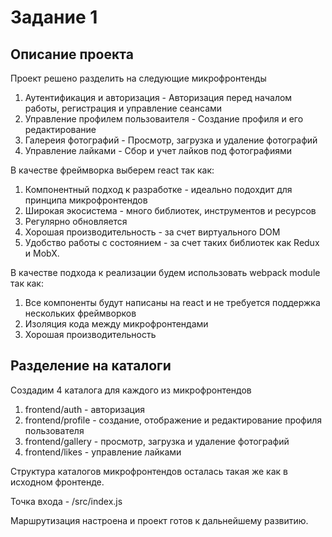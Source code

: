 # Задание 1

## Описание проекта

Проект решено разделить на следующие микрофронтенды
1. Аутентификация и авторизация - Авторизация перед началом работы, регистрация и управление сеансами
2. Управление профилем пользоваителя - Создание профиля и его редактирование
3. Галереия фотографий - Просмотр, загрузка и удаление фотографий
4. Управление лайками - Сбор и учет лайков под фотографиями

В качестве фреймворка выберем react так как:
1. Компонентный подход к разработке - идеально подохдит для принципа микрофронтендов
2. Широкая экосистема - много библиотек, инструментов и ресурсов
3. Регулярно обновляется
4. Хорошая производительность - за счет виртуального DOM 
5. Удобство работы с состоянием - за счет таких библиотек как Redux и MobX.

В качестве подхода к реализации будем использовать webpack module так как:
1. Все компоненты будут написаны на react и не требуется поддержка нескольких фреймворков
2. Изоляция кода между микрофронтендами
3. Хорошая производительность

## Разделение на каталоги
Создадим 4 каталога для каждого из микрофронтендов
1. frontend/auth - авторизация
2. frontend/profile - создание, отображение и редактирование профиля пользователя
3. frontend/gallery - просмотр, загрузка и удаление фотографий
4. frontend/likes - управление лайками

Структура каталогов микрофронтендов осталась такая же как в исходном  фронтенде.

Точка входа - /src/index.js

Маршрутизация настроена и проект готов к дальнейшему развитию.
